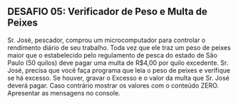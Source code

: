 ## DESAFIO 05: Verificador de Peso e Multa de Peixes
Sr. José, pescador, comprou um microcomputador para
controlar o rendimento diário de seu trabalho. Toda vez que ele traz um peso de
peixes maior que o estabelecido pelo regulamento de pesca do estado de São Paulo
(50 quilos) deve pagar uma multa de R$4,00 por quilo excedente. Sr. José, precisa que
você faça programa que leia o peso de peixes e verifique se há excesso.
Se houver, gravar o Excesso e o valor da multa que Sr. José
deverá pagar. Caso contrário mostrar os valores com o conteúdo ZERO. 
Apresentar as mensagens no console.
